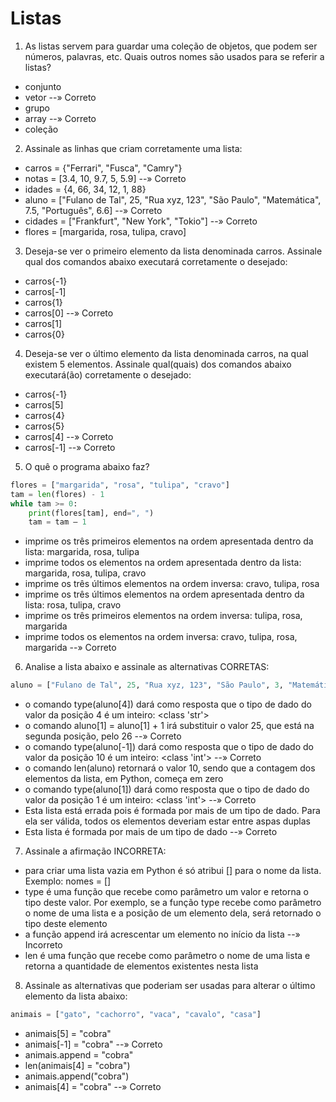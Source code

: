 # Listas

1. As listas servem para guardar uma coleção de objetos, que podem ser números, palavras, etc. Quais outros nomes são usados para se referir a listas?
- conjunto
- vetor --» Correto 
- grupo
- array --» Correto 
- coleção

2. Assinale as linhas que criam corretamente uma lista:
- carros = {"Ferrari", "Fusca", "Camry"}
- notas = [3.4, 10, 9.7, 5, 5.9] --» Correto 
- idades = {4, 66, 34, 12, 1, 88}
- aluno = ["Fulano de Tal", 25, "Rua xyz, 123", "São Paulo", "Matemática", 7.5, "Português", 6.6] --» Correto 
- cidades = ["Frankfurt", "New York", "Tokio"] --» Correto 
- flores = [margarida, rosa, tulipa, cravo]

3. Deseja-se ver o primeiro elemento da lista denominada carros. Assinale qual dos comandos abaixo executará corretamente o desejado:
- carros{-1}
- carros[-1]
- carros{1}
- carros[0] --» Correto 
- carros[1]
- carros{0}

4. Deseja-se ver o último elemento da lista denominada carros, na qual existem 5 elementos. Assinale qual(quais) dos comandos abaixo executará(ão) corretamente o desejado:
- carros{-1}
- carros[5]
- carros{4}
- carros{5}
- carros[4] --» Correto 
- carros[-1] --» Correto 

5. O quê o programa abaixo faz?
```py
flores = ["margarida", "rosa", "tulipa", "cravo"]
tam = len(flores) - 1
while tam >= 0:
    print(flores[tam], end=", ")
    tam = tam – 1
```
- imprime os três primeiros elementos na ordem apresentada dentro da lista: margarida, rosa, tulipa
- imprime todos os elementos na ordem apresentada dentro da lista: margarida, rosa, tulipa, cravo
- imprime os três últimos elementos na ordem inversa: cravo, tulipa, rosa
- imprime os três últimos elementos na ordem apresentada dentro da lista: rosa, tulipa, cravo
- imprime os três primeiros elementos na ordem inversa: tulipa, rosa, margarida
- imprime todos os elementos na ordem inversa: cravo, tulipa, rosa, margarida --» Correto 

6. Analise a lista abaixo e assinale as alternativas CORRETAS:
```py
aluno = ["Fulano de Tal", 25, "Rua xyz, 123", "São Paulo", 3, "Matemática", 7.5, "Português", 6.6, "Artes", 10]
```
- o comando type(aluno[4]) dará como resposta que o tipo de dado do valor da posição 4 é um inteiro: <class 'str'>
- o comando aluno[1] = aluno[1] + 1 irá substituir o valor 25, que está na segunda posição, pelo 26 --» Correto 
- o comando type(aluno[-1]) dará como resposta que o tipo de dado do valor da posição 10 é um inteiro: <class 'int'> --» Correto 
- o comando len(aluno) retornará o valor 10, sendo que a contagem dos elementos da lista, em Python, começa em zero
- o comando type(aluno[1]) dará como resposta que o tipo de dado do valor da posição 1 é um inteiro: <class 'int'> --» Correto 
- Esta lista está errada pois é formada por mais de um tipo de dado. Para ela ser válida, todos os elementos deveriam estar entre aspas duplas
- Esta lista é formada por mais de um tipo de dado --» Correto 

7. Assinale a afirmação INCORRETA:
- para criar uma lista vazia em Python é só atribui [] para o nome da lista. Exemplo: nomes = []
- type é uma função que recebe como parâmetro um valor e retorna o tipo deste valor. Por exemplo, se a função type recebe como parâmetro o nome de uma lista e a posição de um elemento dela, será retornado o tipo deste elemento
- a função append irá acrescentar um elemento no início da lista --» Incorreto
- len é uma função que recebe como parâmetro o nome de uma lista e retorna a quantidade de elementos existentes nesta lista

8. Assinale as alternativas que poderiam ser usadas para alterar o último elemento da lista abaixo:
```py
animais = ["gato", "cachorro", "vaca", "cavalo", "casa"]
```
- animais[5] = "cobra"
- animais[-1] = "cobra" --» Correto 
- animais.append = "cobra"
- len(animais[4] = "cobra")
- animais.append("cobra")
- animais[4] = "cobra" --» Correto 